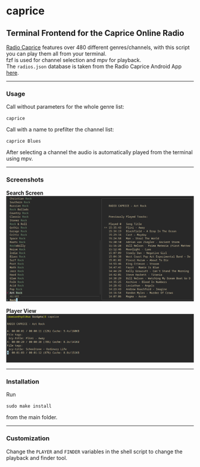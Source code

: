 # caprice
## Terminal Frontend for the Caprice Online Radio
 
[Radio Caprice](http://radcap.ru/index-d.html) features over 480 different genres/channels, with this script you can play them all from your terminal.<br>
fzf is used for channel selection and mpv for playback.<br>
The ``radios.json`` database is taken from the Radio Caprice Android App [here](https://m.apkpure.com/de/radio-caprice-online-music/ru.radcap.capriceradio/).


---
### Usage

Call without parameters for the whole genre list:

```
caprice
```

Call with a name to prefilter the channel list:


```
caprice Blues
```

After selecting a channel the audio is automatically played from the terminal using mpv.

---
### Screenshots

**Search Screen**
![search screen screenshot](screenshots/search_screen-fs8.png)

**Player View**
![player view screenshot](screenshots/player_view-fs8.png)


---
### Installation

Run
```
sudo make install
```

from the main folder.

---
### Customization

Change the ``PLAYER`` and ``FINDER`` variables in the shell script to change the playback and finder tool.

